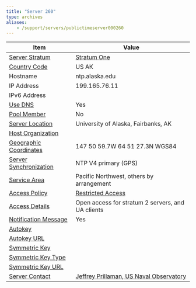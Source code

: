 ```yaml
---
title: "Server 260"
type: archives
aliases:
    - /support/servers/publictimeserver000260
---
```


| Item | Value |
| ----- | ----- |
| [Server Stratum](/support/servers/serverstratum) | [Stratum One](/support/servers/stratumonetimeservers) |
| [Country Code](/support/servers/countrycode) | US AK |
| Hostname |  ntp.alaska.edu |
| IP Address |  199.165.76.11 |
| IPv6 Address | |
| [Use DNS](/support/servers/usedns) | Yes |
| [Pool Member](/support/servers/poolmember) | No |
| [Server Location](/support/servers/serverlocation) |  University of Alaska, Fairbanks, AK  |
| [Host Organization](/support/servers/hostorganization) | |
| [ Geographic Coordinates](/support/servers/geographiccoordinates) |  147 50 59.7W 64 51 27.3N WGS84 |
| [Server Synchronization](/support/servers/serversynchronization) |  NTP V4 primary (GPS)  |
| [Service Area](/support/servers/servicearea) |  Pacific Northwest, others by arrangement  |
| [Access Policy](/support/servers/accesspolicy) | [Restricted Access](/support/servers/restrictedaccess) |
| [Access Details](/support/servers/accessdetails) |  Open access for stratum 2 servers, and UA clients  |
| [Notification Message](/support/servers/notificationmessage) | Yes |
| [Autokey](/support/servers/autokey) |  |
| [Autokey URL](/support/servers/autokeyurl) | |
| [Symmetric Key](/support/servers/symmetrickey) |  |
| [Symmetric Key Type](/support/servers/symmetrickeytype) | |
| [Symmetric Key URL](/support/servers/symmetrickeyurl) | |
| [Server Contact](/support/servers/servercontact) | [ Jeffrey Prillaman, US Naval Observatory](mailto:jeffrey.prillaman@usno.navy.mil) |